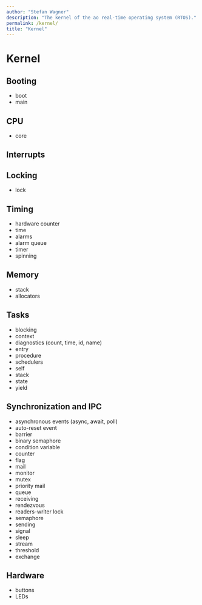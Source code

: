 ```yaml
---
author: "Stefan Wagner"
description: "The kernel of the ao real-time operating system (RTOS)."
permalink: /kernel/
title: "Kernel"
---
```


# Kernel

## Booting

- boot
- main

## CPU

- core

## Interrupts

## Locking

- lock

## Timing

- hardware counter
- time
- alarms
- alarm queue
- timer
- spinning

## Memory

- stack
- allocators

## Tasks

- blocking
- context
- diagnostics (count, time, id, name)
- entry
- procedure
- schedulers
- self
- stack
- state
- yield
  
## Synchronization and IPC

- asynchronous events (async, await, poll)
- auto-reset event
- barrier
- binary semaphore
- condition variable
- counter
- flag
- mail
- monitor
- mutex
- priority mail
- queue
- receiving
- rendezvous
- readers-writer lock
- semaphore
- sending
- signal
- sleep
- stream
- threshold
- exchange

## Hardware

- buttons
- LEDs

